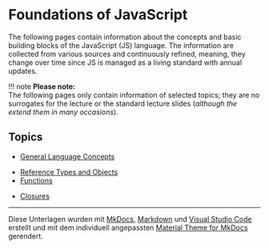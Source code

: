 #  Foundations of JavaScript

<!-- Stand: 2019-03-18 -->

The following pages contain information about the concepts and basic building blocks of the JavaScript (JS) language.
The information are collected from various sources and continuously refined, meaning, they change over time since JS is managed as a living standard with annual updates.

!!! note
    __Please note:__  
    The following pages only contain information of selected topics; they are no surrogates for the lecture or the standard lecture slides (_although the extend them in many occasions_).


<!-- ## Allgemeine Informationen

* [Vorbereitung](vorbereitung.md)
* [Anforderungen an die zu entwickelnde Webanwendung](anforderungen.md) -->

## Topics

* [General Language Concepts](introduction.md) 
<!-- * [Primitive Types](index.md)  -->
* [Reference Types and Objects](objects.md) 
* [Functions](functions.md) 
<!-- * [JavaScript and the DOM](index.md)  -->
* [Closures](closures.md) 



----
Diese Unterlagen wurden mit [MkDocs](http://mkdocs.org), [Markdown](https://en.wikipedia.org/wiki/Markdown) und [Visual Studio Code](https://code.visualstudio.com/) erstellt und mit dem individuell angepassten [Material Theme for MkDocs](https://squidfunk.github.io/mkdocs-material/) gerendert.
